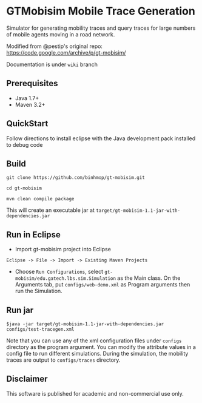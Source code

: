 # GTMobisim Mobile Trace Generation

Simulator for generating mobility traces and query traces for large numbers of mobile agents moving in a road network.

Modified from @pestip's original repo: https://code.google.com/archive/p/gt-mobisim/

Documentation is under `wiki` branch

## Prerequisites

- Java 1.7+
- Maven 3.2+

## QuickStart

Follow directions to install eclipse with the Java development pack installed
to debug code

## Build

```
git clone https://github.com/binhmop/gt-mobisim.git

cd gt-mobisim

mvn clean compile package
```

This will create an executable jar at `target/gt-mobisim-1.1-jar-with-dependencies.jar`

## Run in Eclipse

- Import gt-mobisim project into Eclipse

`Eclipse -> File -> Import -> Existing Maven Projects`

- Choose `Run Configurations`, select `gt-mobisim/edu.gatech.lbs.sim.Simulation` as the Main class. On the Arguments tab, put `configs/web-demo.xml` as Program arguments then run the Simulation.

## Run jar

```
$java -jar target/gt-mobisim-1.1-jar-with-dependencies.jar configs/test-tracegen.xml
```

Note that you can use any of the xml configuration files under `configs` directory as the program argument. You can modify the attribute values in a config file to run different simulations. During the simulation, the mobility traces are output to `configs/traces` directory.

## Disclaimer

This software is published for academic and non-commercial use only.

